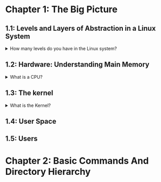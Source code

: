 # Chapter 1: The Big Picture
## 1.1: Levels and Layers of Abstraction in a Linux System
  <details> 
    <summary>How many levels do you have in the Linux system?
</summary>
      A Linux system has three main levels. Hardware, Kernel and User Processes.
    </details>

## 1.2: Hardware: Understanding Main Memory
 <details> 
    <summary>What is a CPU?
</summary>
      A CPU is an operator on memory, it reads data from the memory and writes data back out to the memory.
    </details>
    
## 1.3: The kernel
<details> 
    <summary>What is the Kernel?
</summary>
      The kernel is software residing in memory, acting as a mediator, manages the hardware and is the primary interface between hardware and any running program.
    </details>

## 1.4: User Space


## 1.5: Users



# Chapter 2: Basic Commands And Directory Hierarchy
